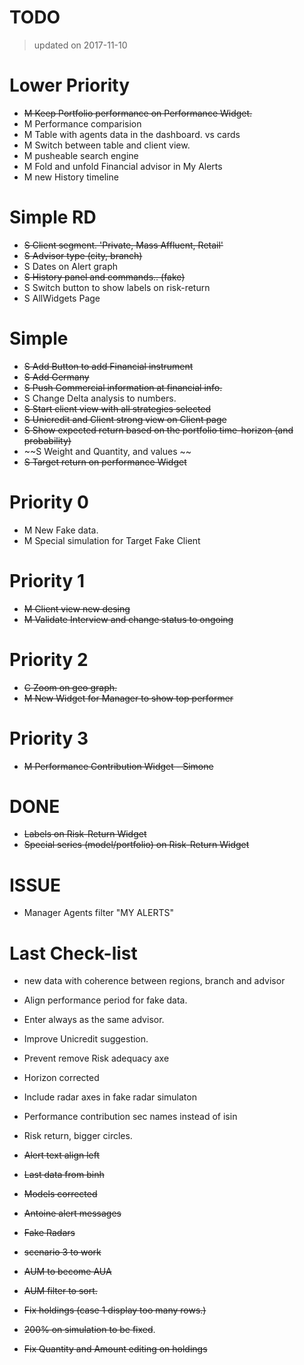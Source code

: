 # TODO
> updated on 2017-11-10

# Lower Priority

- ~~M Keep Portfolio performance on Performance Widget.~~
- M Performance comparision
- M Table with agents data in the dashboard. vs cards
- M Switch between table and client view.
- M pusheable search engine
- M Fold and unfold Financial advisor in My Alerts 
- M new History timeline

# Simple RD

- ~~S Client segment. 'Private, Mass Affluent, Retail'~~
- ~~S Advisor type (city, branch)~~
- S Dates on  Alert graph
- ~~S History panel and commands.. (fake)~~
- S Switch button to show labels on risk-return
- S AllWidgets Page

# Simple
- ~~S Add Button to add Financial instrument~~
- ~~S Add Germany~~ 
- ~~S Push Commercial information at financial info.~~
- S Change Delta analysis to numbers.
- ~~S Start client view with all strategies selected~~
- ~~S Unicredit and Client strong view on Client page~~
- ~~S Show expected return based on the portfolio time-horizon (and probability)~~
- ~~S Weight and Quantity, and values ~~
- ~~S Target return on performance Widget~~

# Priority 0 
- M New Fake data.
- M Special simulation for Target Fake Client

# Priority 1

- ~~M Client view new desing~~
- ~~M Validate Interview and change status to ongoing~~

# Priority 2
- ~~C Zoom on geo graph.~~
- ~~M New Widget for Manager to show top performer~~ 

# Priority 3
- ~~M Performance Contribution Widget - Simone~~

# DONE
- ~~Labels on Risk-Return Widget~~
- ~~Special series (model/portfolio) on Risk-Return Widget~~


# ISSUE
- Manager Agents filter "MY ALERTS"


# Last Check-list
- new data with coherence between regions, branch and advisor
- Align performance period for fake data.
- Enter always as the same advisor.
- Improve Unicredit suggestion.
- Prevent remove Risk adequacy axe
- Horizon corrected
- Include radar axes in fake radar simulaton
- Performance contribution sec names instead of isin
- Risk return, bigger circles.


- ~~Alert text align left~~
- ~~Last data from binh~~
- ~~Models corrected~~
- ~~Antoine alert messages~~
- ~~Fake Radars~~
- ~~scenario 3 to work~~
- ~~AUM to become AUA~~
- ~~AUM filter to sort.~~
- ~~Fix holdings (case 1 display too many rows.)~~
- ~~200% on simulation to be fixed~~.
- ~~Fix Quantity and Amount editing on holdings~~
